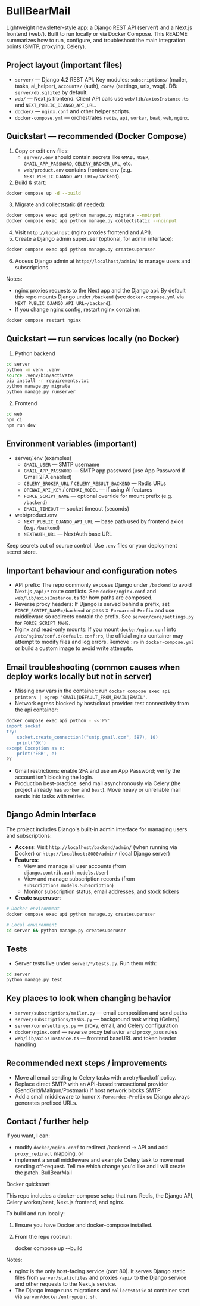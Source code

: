 # BullBearMail

Lightweight newsletter-style app: a Django REST API (server/) and a Next.js frontend (web/). Built to run locally or via Docker Compose. This README summarizes how to run, configure, and troubleshoot the main integration points (SMTP, proxying, Celery).

## Project layout (important files)
- `server/` — Django 4.2 REST API. Key modules: `subscriptions/` (mailer, tasks, ai_helper), `accounts/` (auth), `core/` (settings, urls, wsgi). DB: `server/db.sqlite3` by default.
- `web/` — Next.js frontend. Client API calls use `web/lib/axiosInstance.ts` and `NEXT_PUBLIC_DJANGO_API_URL`.
- `docker/` — `nginx.conf` and other helper scripts.
- `docker-compose.yml` — orchestrates `redis`, `api`, `worker`, `beat`, `web`, `nginx`.

## Quickstart — recommended (Docker Compose)
1. Copy or edit env files:
   - `server/.env` should contain secrets like `GMAIL_USER`, `GMAIL_APP_PASSWORD`, `CELERY_BROKER_URL`, etc.
   - `web/product.env` contains frontend env (e.g. `NEXT_PUBLIC_DJANGO_API_URL=/backend`).
2. Build & start:
```bash
docker compose up -d --build
```
3. Migrate and collectstatic (if needed):
```bash
docker compose exec api python manage.py migrate --noinput
docker compose exec api python manage.py collectstatic --noinput
```
4. Visit `http://localhost` (nginx proxies frontend and API).
5. Create a Django admin superuser (optional, for admin interface):
```bash
docker compose exec api python manage.py createsuperuser
```
6. Access Django admin at `http://localhost/admin/` to manage users and subscriptions.

Notes:
- nginx proxies requests to the Next app and the Django api. By default this repo mounts Django under `/backend` (see `docker-compose.yml` via `NEXT_PUBLIC_DJANGO_API_URL=/backend`).
- If you change nginx config, restart nginx container:
```bash
docker compose restart nginx
```

## Quickstart — run services locally (no Docker)
1. Python backend
```bash
cd server
python -m venv .venv
source .venv/bin/activate
pip install -r requirements.txt
python manage.py migrate
python manage.py runserver
```
2. Frontend
```bash
cd web
npm ci
npm run dev
```

## Environment variables (important)
- server/.env (examples)
  - `GMAIL_USER` — SMTP username
  - `GMAIL_APP_PASSWORD` — SMTP app password (use App Password if Gmail 2FA enabled)
  - `CELERY_BROKER_URL` / `CELERY_RESULT_BACKEND` — Redis URLs
  - `OPENAI_API_KEY` / `OPENAI_MODEL` — if using AI features
  - `FORCE_SCRIPT_NAME` — optional override for mount prefix (e.g. `/backend`)
  - `EMAIL_TIMEOUT` — socket timeout (seconds)
- web/product.env
  - `NEXT_PUBLIC_DJANGO_API_URL` — base path used by frontend axios (e.g. `/backend`)
  - `NEXTAUTH_URL` — NextAuth base URL

Keep secrets out of source control. Use `.env` files or your deployment secret store.

## Important behaviour and configuration notes
- API prefix: The repo commonly exposes Django under `/backend` to avoid Next.js `/api/*` route conflicts. See `docker/nginx.conf` and `web/lib/axiosInstance.ts` for how paths are composed.
- Reverse proxy headers: If Django is served behind a prefix, set `FORCE_SCRIPT_NAME=/backend` or pass `X-Forwarded-Prefix` and use middleware so redirects contain the prefix. See `server/core/settings.py` for `FORCE_SCRIPT_NAME`.
- Nginx and read-only mounts: If you mount `docker/nginx.conf` into `/etc/nginx/conf.d/default.conf:ro`, the official nginx container may attempt to modify files and log errors. Remove `:ro` in `docker-compose.yml` or build a custom image to avoid write attempts.

## Email troubleshooting (common causes when deploy works locally but not in server)
- Missing env vars in the container: run `docker compose exec api printenv | egrep 'GMAIL|DEFAULT_FROM_EMAIL|EMAIL'`.
- Network egress blocked by host/cloud provider: test connectivity from the api container:
```bash
docker compose exec api python - <<'PY'
import socket
try:
    socket.create_connection(("smtp.gmail.com", 587), 10)
    print('OK')
except Exception as e:
    print('ERR', e)
PY
```
- Gmail restrictions: enable 2FA and use an App Password; verify the account isn't blocking the login.
- Production best-practice: send mail asynchronously via Celery (the project already has `worker` and `beat`). Move heavy or unreliable mail sends into tasks with retries.

## Django Admin Interface
The project includes Django's built-in admin interface for managing users and subscriptions:

- **Access**: Visit `http://localhost/backend/admin/` (when running via Docker) or `http://localhost:8000/admin/` (local Django server)
- **Features**: 
  - View and manage all user accounts (from `django.contrib.auth.models.User`)
  - View and manage subscription records (from `subscriptions.models.Subscription`)
  - Monitor subscription status, email addresses, and stock tickers
- **Create superuser**:
```bash
# Docker environment
docker compose exec api python manage.py createsuperuser

# Local environment
cd server && python manage.py createsuperuser
```

## Tests
- Server tests live under `server/*/tests.py`. Run them with:
```bash
cd server
python manage.py test
```

## Key places to look when changing behavior
- `server/subscriptions/mailer.py` — email composition and send paths
- `server/subscriptions/tasks.py` — background task wiring (Celery)
- `server/core/settings.py` — proxy, email, and Celery configuration
- `docker/nginx.conf` — reverse proxy behavior and `proxy_pass` rules
- `web/lib/axiosInstance.ts` — frontend baseURL and token header handling

## Recommended next steps / improvements
- Move all email sending to Celery tasks with a retry/backoff policy.
- Replace direct SMTP with an API-based transactional provider (SendGrid/Mailgun/Postmark) if host network blocks SMTP.
- Add a small middleware to honor `X-Forwarded-Prefix` so Django always generates prefixed URLs.

## Contact / further help
If you want, I can:
- modify `docker/nginx.conf` to redirect /backend → API and add `proxy_redirect` mapping, or
- implement a small middleware and example Celery task to move mail sending off-request.
Tell me which change you'd like and I will create the patch.
BullBearMail

Docker quickstart

This repo includes a docker-compose setup that runs Redis, the Django API, Celery worker/beat, Next.js frontend, and nginx.

To build and run locally:

1. Ensure you have Docker and docker-compose installed.
2. From the repo root run:

	docker compose up --build

Notes:
- nginx is the only host-facing service (port 80). It serves Django static files from `server/staticfiles` and proxies `/api/` to the Django service and other requests to the Next.js service.
- The Django image runs migrations and `collectstatic` at container start via `server/docker/entrypoint.sh`.
